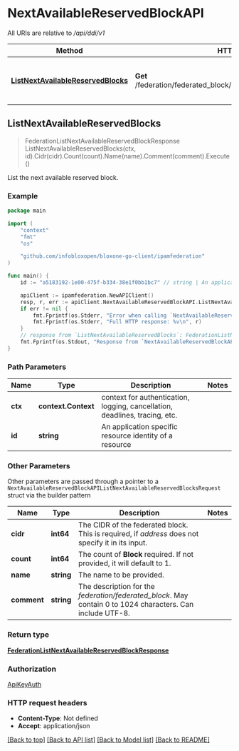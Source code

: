 # NextAvailableReservedBlockAPI

All URIs are relative to */api/ddi/v1*

Method | HTTP request | Description
------------- | ------------- | -------------
[**ListNextAvailableReservedBlocks**](NextAvailableReservedBlockAPI.md#ListNextAvailableReservedBlocks) | **Get** /federation/federated_block/{id}/next_available_reserved_block | List the next available reserved block.



## ListNextAvailableReservedBlocks

> FederationListNextAvailableReservedBlockResponse ListNextAvailableReservedBlocks(ctx, id).Cidr(cidr).Count(count).Name(name).Comment(comment).Execute()

List the next available reserved block.



### Example

```go
package main

import (
	"context"
	"fmt"
	"os"

	"github.com/infobloxopen/bloxone-go-client/ipamfederation"
)

func main() {
	id := "a5183192-1e00-475f-b334-38e1f0bb1bc7" // string | An application specific resource identity of a resource

	apiClient := ipamfederation.NewAPIClient()
	resp, r, err := apiClient.NextAvailableReservedBlockAPI.ListNextAvailableReservedBlocks(context.Background(), id).Execute()
	if err != nil {
		fmt.Fprintf(os.Stderr, "Error when calling `NextAvailableReservedBlockAPI.ListNextAvailableReservedBlocks``: %v\n", err)
		fmt.Fprintf(os.Stderr, "Full HTTP response: %v\n", r)
	}
	// response from `ListNextAvailableReservedBlocks`: FederationListNextAvailableReservedBlockResponse
	fmt.Fprintf(os.Stdout, "Response from `NextAvailableReservedBlockAPI.ListNextAvailableReservedBlocks`: %v\n", resp)
}
```

### Path Parameters


Name | Type | Description  | Notes
------------- | ------------- | ------------- | -------------
**ctx** | **context.Context** | context for authentication, logging, cancellation, deadlines, tracing, etc.
**id** | **string** | An application specific resource identity of a resource | 

### Other Parameters

Other parameters are passed through a pointer to a `NextAvailableReservedBlockAPIListNextAvailableReservedBlocksRequest` struct via the builder pattern


Name | Type | Description  | Notes
------------- | ------------- | ------------- | -------------
**cidr** | **int64** | The CIDR of the federated block. This is required, if _address_ does not specify it in its input. | 
**count** | **int64** | The count of __Block__ required. If not provided, it will default to 1. | 
**name** | **string** | The name to be provided. | 
**comment** | **string** | The description for the _federation/federated_block_. May contain 0 to 1024 characters. Can include UTF-8. | 

### Return type

[**FederationListNextAvailableReservedBlockResponse**](FederationListNextAvailableReservedBlockResponse.md)

### Authorization

[ApiKeyAuth](../README.md#ApiKeyAuth)

### HTTP request headers

- **Content-Type**: Not defined
- **Accept**: application/json

[[Back to top]](#) [[Back to API list]](../README.md#documentation-for-api-endpoints)
[[Back to Model list]](../README.md#documentation-for-models)
[[Back to README]](../README.md)

